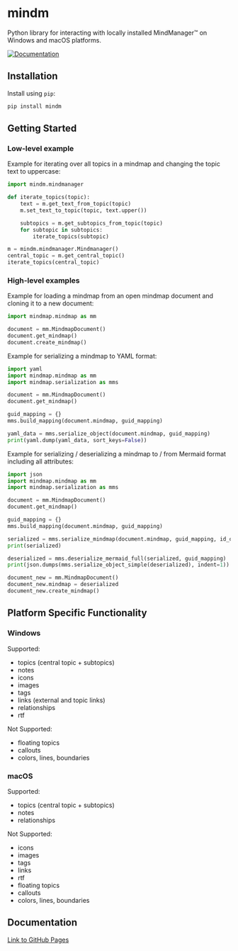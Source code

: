 # mindm

Python library for interacting with locally installed MindManager™ on Windows and macOS platforms.

[![Documentation](https://img.shields.io/badge/docs-latest-blue.svg)](https://robertzaufall.github.io/mindm/)

## Installation

Install using `pip`:
```bash
pip install mindm
```

## Getting Started

### Low-level example

Example for iterating over all topics in a mindmap and changing the topic text to uppercase:  
  
```python
import mindm.mindmanager

def iterate_topics(topic):
    text = m.get_text_from_topic(topic)
    m.set_text_to_topic(topic, text.upper())

    subtopics = m.get_subtopics_from_topic(topic)
    for subtopic in subtopics:
        iterate_topics(subtopic)

m = mindm.mindmanager.Mindmanager()
central_topic = m.get_central_topic()
iterate_topics(central_topic)
```

### High-level examples
  
Example for loading a mindmap from an open mindmap document and cloning it to a new document:  
  
```python
import mindmap.mindmap as mm

document = mm.MindmapDocument()
document.get_mindmap()
document.create_mindmap()
```
  
Example for serializing a mindmap to YAML format:  
  
```python
import yaml
import mindmap.mindmap as mm
import mindmap.serialization as mms

document = mm.MindmapDocument()
document.get_mindmap()

guid_mapping = {}
mms.build_mapping(document.mindmap, guid_mapping)

yaml_data = mms.serialize_object(document.mindmap, guid_mapping)
print(yaml.dump(yaml_data, sort_keys=False))
```
  
Example for serializing / deserializing a mindmap to / from Mermaid format including all attributes:  
  
```python
import json
import mindmap.mindmap as mm
import mindmap.serialization as mms

document = mm.MindmapDocument()
document.get_mindmap()

guid_mapping = {}
mms.build_mapping(document.mindmap, guid_mapping)

serialized = mms.serialize_mindmap(document.mindmap, guid_mapping, id_only=False)
print(serialized)

deserialized = mms.deserialize_mermaid_full(serialized, guid_mapping)
print(json.dumps(mms.serialize_object_simple(deserialized), indent=1))

document_new = mm.MindmapDocument()
document_new.mindmap = deserialized
document_new.create_mindmap()
```

## Platform Specific Functionality

### Windows

Supported:
- topics (central topic + subtopics)
- notes
- icons
- images
- tags
- links (external and topic links)
- relationships
- rtf

Not Supported:
- floating topics
- callouts
- colors, lines, boundaries

### macOS

Supported:
- topics (central topic + subtopics)
- notes
- relationships

Not Supported:
- icons
- images
- tags
- links
- rtf
- floating topics
- callouts
- colors, lines, boundaries

## Documentation
[Link to GitHub Pages](https://robertzaufall.github.io/mindm/)